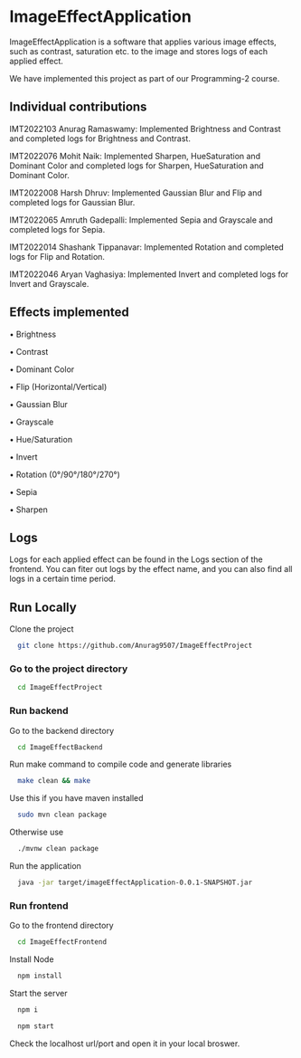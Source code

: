 
# ImageEffectApplication

ImageEffectApplication is a software that applies various image effects, such as contrast, saturation etc. to the image and stores logs of each applied effect.

We have implemented this project as part of our Programming-2 course.

## Individual contributions

IMT2022103 Anurag Ramaswamy: Implemented Brightness and Contrast and completed logs for Brightness and Contrast.

IMT2022076 Mohit Naik: Implemented Sharpen, HueSaturation and Dominant Color and completed logs for Sharpen, HueSaturation and Dominant Color.

IMT2022008 Harsh Dhruv: Implemented Gaussian Blur and Flip and completed logs for Gaussian Blur.

IMT2022065 Amruth Gadepalli: Implemented Sepia and Grayscale and completed logs for Sepia.

IMT2022014 Shashank Tippanavar: Implemented Rotation and completed logs for Flip and Rotation.

IMT2022046 Aryan Vaghasiya: Implemented Invert and completed logs for Invert and Grayscale.

## Effects implemented

• Brightness

• Contrast

• Dominant Color

• Flip (Horizontal/Vertical)

• Gaussian Blur

• Grayscale

• Hue/Saturation

• Invert

• Rotation (0°/90°/180°/270°)

• Sepia

• Sharpen

## Logs

Logs for each applied effect can be found in the Logs section of the frontend. You can fiter out logs by the effect name, and you can also find all logs in a certain time period.

## Run Locally
Clone the project
```bash
  git clone https://github.com/Anurag9507/ImageEffectProject
```
### Go to the project directory
```bash
  cd ImageEffectProject
```
### Run backend
Go to the backend directory
```bash
  cd ImageEffectBackend
```
Run make command to compile code and generate libraries
```bash
  make clean && make
```
Use this if you have maven installed 
```bash
  sudo mvn clean package
```
Otherwise use
```bash
  ./mvnw clean package
```
Run the application 
```bash
  java -jar target/imageEffectApplication-0.0.1-SNAPSHOT.jar
```
### Run frontend
Go to the frontend directory
```bash
  cd ImageEffectFrontend
```
Install Node
```bash
  npm install
```

Start the server

```bash
  npm i
```

```bash
  npm start
```
Check the localhost url/port and open it in your local broswer.



